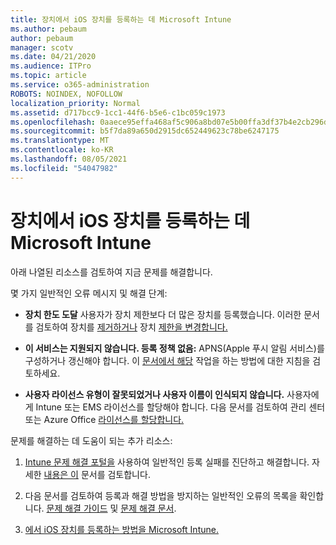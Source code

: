 ```yaml
---
title: 장치에서 iOS 장치를 등록하는 데 Microsoft Intune
ms.author: pebaum
author: pebaum
manager: scotv
ms.date: 04/21/2020
ms.audience: ITPro
ms.topic: article
ms.service: o365-administration
ROBOTS: NOINDEX, NOFOLLOW
localization_priority: Normal
ms.assetid: d717bcc9-1cc1-44f6-b5e6-c1bc059c1973
ms.openlocfilehash: 0aaece95effa468af5c906a8bd07e5b00ffa3df37b4e2cb296d64108efec94e9
ms.sourcegitcommit: b5f7da89a650d2915dc652449623c78be6247175
ms.translationtype: MT
ms.contentlocale: ko-KR
ms.lasthandoff: 08/05/2021
ms.locfileid: "54047982"
---
```

# <a name="troubleshoot-issues-with-enrolling-ios-devices-in-microsoft-intune"></a>장치에서 iOS 장치를 등록하는 데 Microsoft Intune

아래 나열된 리소스를 검토하여 지금 문제를 해결합니다. 
  
몇 가지 일반적인 오류 메시지 및 해결 단계:
  
- **장치 한도 도달** 사용자가 장치 제한보다 더 많은 장치를 등록했습니다. 이러한 문서를 검토하여 장치를 [제거하거나](https://docs.microsoft.com/intune/devices-wipe) 장치 [제한을 변경합니다.](https://docs.microsoft.com/intune/enrollment-restrictions-set#set-device-limit-restrictions)
    
- **이 서비스는 지원되지 않습니다. 등록 정책 없음:** APNS(Apple 푸시 알림 서비스)를 구성하거나 갱신해야 합니다. 이 [문서에서 해당](https://docs.microsoft.com/intune/apple-mdm-push-certificate-get) 작업을 하는 방법에 대한 지침을 검토하세요. 
    
- **사용자 라이선스 유형이 잘못되었거나 사용자 이름이 인식되지 않습니다.** 사용자에게 Intune 또는 EMS 라이선스를 할당해야 합니다. 다음 문서를 검토하여 관리 센터 [](https://docs.microsoft.com/intune/licenses-assign) 또는 Azure Office [라이선스를 할당합니다.](https://docs.microsoft.com/azure/active-directory/license-users-groups)
    
문제를 해결하는 데 도움이 되는 추가 리소스:
  
1. [Intune 문제 해결 포털을](https://devicemanagement.microsoft.com/#blade/Microsoft_Intune_DeviceSettings/TroubleshootBlade) 사용하여 일반적인 등록 실패를 진단하고 해결합니다. 자세한 [내용은 이](https://docs.microsoft.com/intune/help-desk-operators) 문서를 검토합니다. 
    
2. 다음 문서를 검토하여 등록과 해결 방법을 방지하는 일반적인 오류의 목록을 확인합니다. [문제 해결 가이드](https://support.microsoft.com/help/4039809/troubleshooting-ios-device-enrollment-in-intune) 및 [문제 해결 문서](https://docs.microsoft.com/troubleshoot/mem/intune/troubleshoot-device-enrollment-in-intune).
    
3. [에서 iOS 장치를 등록하는 방법을 Microsoft Intune.](https://docs.microsoft.com/intune/ios-enroll)
    

